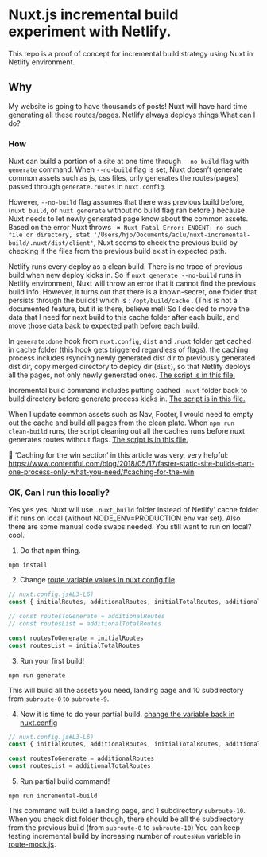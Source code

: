 # Nuxt.js incremental build experiment with Netlify.

This repo is a proof of concept for incremental build strategy using Nuxt in Netlify environment.

## Why

My website is going to have thousands of posts! Nuxt will have hard time generating all these routes/pages. Netlify always deploys things  What can I do?

### How

Nuxt can build a portion of a site at one time through `--no-build` flag with `generate` command. When `--no-build` flag is set, Nuxt doesn’t generate common assets such as js, css files, only generates the routes(pages) passed through `generate.routes` in `nuxt.config`.

However, `--no-build` flag assumes that there was previous build before, (`nuxt build`, or `nuxt generate` without no build flag ran before.) because Nuxt needs to let newly generated page know about the common assets. Based on the error Nuxt throws ` ✖ Nuxt Fatal Error: ENOENT: no such file or directory, stat '/Users/hjo/Documents/aclu/nuxt-incremental-build/.nuxt/dist/client'`, Nuxt seems to check the previous build by checking if the files from the previous build exist in expected path.

Netlify runs every deploy as a clean build. There is no trace of previous build when new deploy kicks in. So if `nuxt generate --no-build` runs in Netlify environment, Nuxt will throw an error that it cannot find the previous build info. However, it turns out that there is a known-secret, one folder that persists through the builds! which is : `/opt/build/cache` . (This is not a documented feature, but it is there, believe me!) So I decided to move the data that I need for next build to this cache folder after each build, and move those data back to expected path before each build.

In `generate:done` hook from `nuxt.config`, `dist` and `.nuxt` folder get cached in cache folder (this hook gets triggered regardless of flags). the caching process includes rsyncing newly generated dist dir to previously generated dist dir, copy merged directory to deploy dir (`dist`), so that Netlify deploys all the pages, not only newly generated ones. [The script is in this file.](https://github.com/hanbyul-here/nuxt-incremental-build-exp/blob/master/cache-me.js)

Incremental build command includes putting cached `.nuxt` folder back to build directory before generate process kicks in. [The script is in this file.](https://github.com/hanbyul-here/nuxt-incremental-build-exp/blob/master/move-cache-back.js)

When I update common assets such as Nav, Footer, I would need to empty out the cache and build all pages from the clean plate. When `npm run clean-build` runs, the script cleaning out all the caches runs before nuxt generates routes without flags. [The script is in this file.](https://github.com/hanbyul-here/nuxt-incremental-build-exp/blob/master/empty-cache.js)

🌟 ‘Caching for the win section’ in this article was very, very helpful: https://www.contentful.com/blog/2018/05/17/faster-static-site-builds-part-one-process-only-what-you-need/#caching-for-the-win

### OK, Can I run this locally?

Yes yes yes. Nuxt will use `.nuxt_build` folder instead of Netlify' cache folder if it runs on local (without NODE_ENV=PRODUCTION env var set). Also there are some manual code swaps needed. You still want to run on local? cool.

1. Do that npm thing.

```
npm install
```

2. Change [route variable values in nuxt.config file](https://github.com/hanbyul-here/nuxt-incremental-build-exp/blob/master/nuxt.config.js#L5-L6)
```js
// nuxt.config.js#L3-L6)
const { initialRoutes, additionalRoutes, initialTotalRoutes, additionalTotalRoutes } = mockRoutes

// const routesToGenerate = additionalRoutes
// const routesList = additionalTotalRoutes

const routesToGenerate = initialRoutes
const routesList = initialTotalRoutes
```

3. Run your first build!

```
npm run generate
```
This will build all the assets you need, landing page and 10 subdirectory from `subroute-0` to `subroute-9`.

4. Now it is time to do your partial build. [change the variable back in nuxt.config](https://github.com/hanbyul-here/nuxt-incremental-build-exp/blob/master/nuxt.config.js#L5-L6)

```js
// nuxt.config.js#L3-L6)
const { initialRoutes, additionalRoutes, initialTotalRoutes, additionalTotalRoutes } = mockRoutes

const routesToGenerate = additionalRoutes
const routesList = additionalTotalRoutes
```

5. Run partial build command!

```
npm run incremental-build
```

This command will build a landing page, and 1 subdirectory `subroute-10`. When you check dist folder though, there should be all the subdirectory from the previous build (from `subroute-0` to `subroute-10`) You can keep testing incremental build by increasing number of `routesNum` variable in [route-mock.js](https://github.com/hanbyul-here/nuxt-incremental-build-exp/blob/master/route-mock.js#L1).

